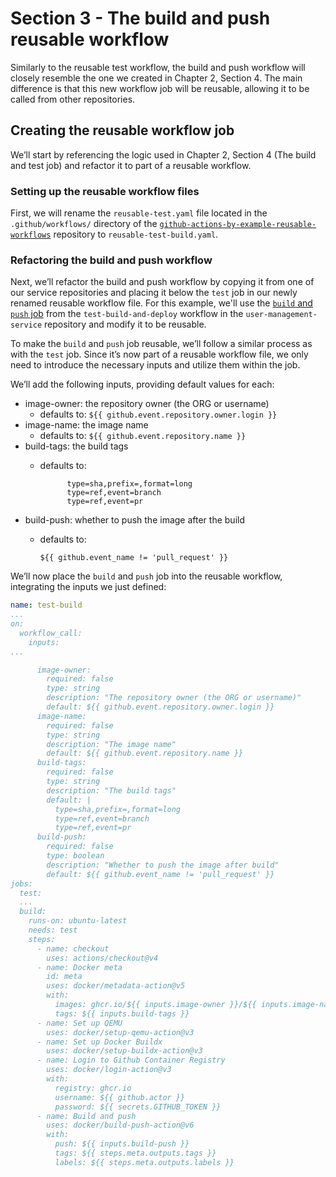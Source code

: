 # Section 3 - The build and push reusable workflow

Similarly to the reusable test workflow, the build and push workflow will closely resemble the one we created in Chapter 2, Section 4. The main difference is that this new workflow job will be reusable, allowing it to be called from other repositories.

## Creating the reusable workflow job

We’ll start by referencing the logic used in Chapter 2, Section 4 (The build and test job) and refactor it to part of a reusable workflow.

### Setting up the reusable workflow files

First, we will rename the `reusable-test.yaml` file located in the `.github/workflows/` directory of the [`github-actions-by-example-reusable-workflows`](https://github.com/SamirMarin/github-actions-by-example-reusable-workflows) repository to `reusable-test-build.yaml`.

### Refactoring the build and push workflow

Next, we’ll refactor the build and push workflow by copying it from one of our service repositories and placing it below the `test` job in our newly renamed reusable workflow file. For this example, we'll use the [`build` and `push` job](https://github.com/SamirMarin/user-management-service/blob/8ea4779ec3beb9368f99953aaf3b7fb02c09ef54/.github/workflows/test-build-deploy.yaml#L38-L68) from the `test-build-and-deploy` workflow in the `user-management-service` repository and modify it to be reusable.

To make the `build` and `push` job reusable, we’ll follow a similar process as with the `test` job. Since it’s now part of a reusable workflow file, we only need to introduce the necessary inputs and utilize them within the job.

We’ll add the following inputs, providing default values for each:

* image-owner:  the repository owner (the ORG or username)
  * defaults to: `${{ github.event.repository.owner.login }}`
* image-name: the image name
  * defaults to: `${{ github.event.repository.name }}`
* build-tags: the build tags
  *   defaults to:&#x20;

      ```
            type=sha,prefix=,format=long
            type=ref,event=branch
            type=ref,event=pr
      ```
* build-push: whether to push the image after the build
  *   defaults to:&#x20;

      ```
      ${{ github.event_name != 'pull_request' }}
      ```

We’ll now place the `build` and `push` job into the reusable workflow, integrating the inputs we just defined:

```yaml
name: test-build
...
on:
  workflow_call:
    inputs:
...

      image-owner:
        required: false
        type: string
        description: "The repository owner (the ORG or username)"
        default: ${{ github.event.repository.owner.login }}
      image-name:
        required: false
        type: string
        description: "The image name"
        default: ${{ github.event.repository.name }}
      build-tags:
        required: false
        type: string
        description: "The build tags"
        default: |
          type=sha,prefix=,format=long
          type=ref,event=branch
          type=ref,event=pr
      build-push:
        required: false
        type: boolean
        description: "Whether to push the image after build"
        default: ${{ github.event_name != 'pull_request' }}
jobs:
  test:
  ...
  build:
    runs-on: ubuntu-latest
    needs: test
    steps:
      - name: checkout
        uses: actions/checkout@v4
      - name: Docker meta
        id: meta
        uses: docker/metadata-action@v5
        with:
          images: ghcr.io/${{ inputs.image-owner }}/${{ inputs.image-name }}
          tags: ${{ inputs.build-tags }}
      - name: Set up QEMU
        uses: docker/setup-qemu-action@v3
      - name: Set up Docker Buildx
        uses: docker/setup-buildx-action@v3
      - name: Login to Github Container Registry
        uses: docker/login-action@v3
        with:
          registry: ghcr.io
          username: ${{ github.actor }}
          password: ${{ secrets.GITHUB_TOKEN }}
      - name: Build and push
        uses: docker/build-push-action@v6
        with:
          push: ${{ inputs.build-push }}
          tags: ${{ steps.meta.outputs.tags }}
          labels: ${{ steps.meta.outputs.labels }}


```

